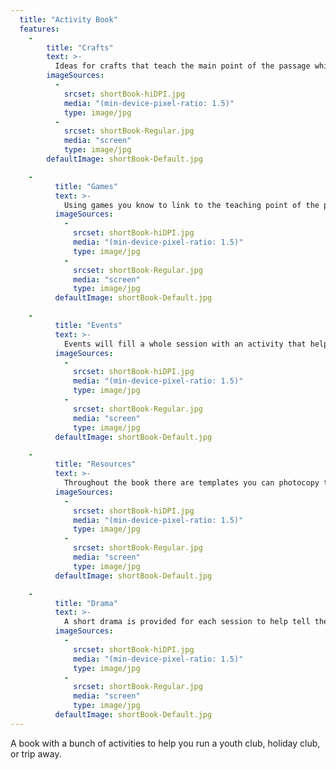 ```yaml
---
  title: "Activity Book"
  features:
    -
        title: "Crafts"
        text: >-
          Ideas for crafts that teach the main point of the passage which any parent would be delighted to display in their home. Each craft comes with options to make them cheaper, simpler, or better to cater for your needs.
        imageSources:
          -
            srcset: shortBook-hiDPI.jpg
            media: "(min-device-pixel-ratio: 1.5)"
            type: image/jpg
          -
            srcset: shortBook-Regular.jpg
            media: "screen"
            type: image/jpg
        defaultImage: shortBook-Default.jpg

    -
          title: "Games"
          text: >-
            Using games you know to link to the teaching point of the passage.
          imageSources:
            -
              srcset: shortBook-hiDPI.jpg
              media: "(min-device-pixel-ratio: 1.5)"
              type: image/jpg
            -
              srcset: shortBook-Regular.jpg
              media: "screen"
              type: image/jpg
          defaultImage: shortBook-Default.jpg

    -
          title: "Events"
          text: >-
            Events will fill a whole session with an activity that helps teach the main point of the passage.
          imageSources:
            -
              srcset: shortBook-hiDPI.jpg
              media: "(min-device-pixel-ratio: 1.5)"
              type: image/jpg
            -
              srcset: shortBook-Regular.jpg
              media: "screen"
              type: image/jpg
          defaultImage: shortBook-Default.jpg

    -
          title: "Resources"
          text: >-
            Throughout the book there are templates you can photocopy to make preparing the activities faster.
          imageSources:
            -
              srcset: shortBook-hiDPI.jpg
              media: "(min-device-pixel-ratio: 1.5)"
              type: image/jpg
            -
              srcset: shortBook-Regular.jpg
              media: "screen"
              type: image/jpg
          defaultImage: shortBook-Default.jpg

    -
          title: "Drama"
          text: >-
            A short drama is provided for each session to help tell the story in a funny way, while sticking to the story events.
          imageSources:
            -
              srcset: shortBook-hiDPI.jpg
              media: "(min-device-pixel-ratio: 1.5)"
              type: image/jpg
            -
              srcset: shortBook-Regular.jpg
              media: "screen"
              type: image/jpg
          defaultImage: shortBook-Default.jpg
---
```

A book with a bunch of activities to help you run a youth club, holiday club, or trip away.
